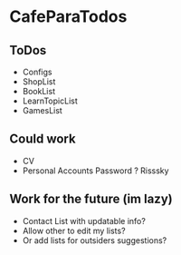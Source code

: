 # CafeParaTodos

## ToDos

+ Configs
+ ShopList
+ BookList
+ LearnTopicList
+ GamesList

## Could work

+ CV
+ Personal Accounts Password ? Risssky

## Work for the future (im lazy)

+ Contact List with updatable info?
+ Allow other to edit my lists?
+ Or add lists for outsiders suggestions?